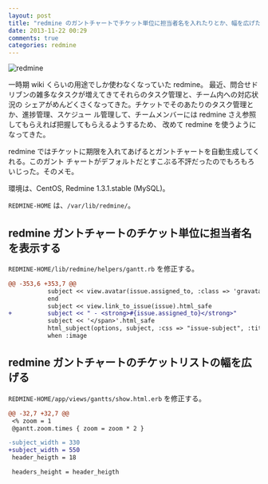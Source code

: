 ```yaml
---
layout: post
title: "redmine のガントチャートでチケット単位に担当者名を入れたりとか、幅を広げたりとか"
date: 2013-11-22 00:29
comments: true
categories: redmine
---
```


![redmine](http://redmine.jp/images/redmine-header-logo.png)

一時期 wiki くらいの用途でしか使わなくなっていた redmine。
最近、問合せドリブンの雑多なタスクが増えてきてそれらのタスク管理と、チーム内への対応状況の
シェアがめんどくさくなってきた。チケットでそのあたりのタスク管理とか、進捗管理、スケジュー
ル管理して、チームメンバーには redmine さえ参照してもらえれば把握してもらえるようするため、
改めて redmine を使うようになってきた。

redmine ではチケットに期限を入れてあげるとガントチャートを自動生成してくれる。このガント
チャートがデフォルトだとすこぶる不評だったのでもろもろいじった。そのメモ。

環境は、CentOS, Redmine 1.3.1.stable (MySQL)。

`REDMINE-HOME` は、`/var/lib/redmine/`。


<!-- more -->

## redmine ガントチャートのチケット単位に担当者名を表示する

`REDMINE-HOME/lib/redmine/helpers/gantt.rb` を修正する。

```diff
@@ -353,6 +353,7 @@
           subject << view.avatar(issue.assigned_to, :class => 'gravatar icon-gravatar', :size => 10, :title => assigned_string).to_s.html_safe
           end
           subject << view.link_to_issue(issue).html_safe
+          subject << " - <strong>#{issue.assigned_to}</strong>"
           subject << '</span>'.html_safe
           html_subject(options, subject, :css => "issue-subject", :title => issue.subject) + "\n"
           when :image
```


## redmine ガントチャートのチケットリストの幅を広げる

`REDMINE-HOME/app/views/gantts/show.html.erb` を修正する。

```diff
@@ -32,7 +32,7 @@
 <% zoom = 1
 @gantt.zoom.times { zoom = zoom * 2 }

-subject_width = 330
+subject_width = 550
 header_heigth = 18

 headers_height = header_heigth
```
